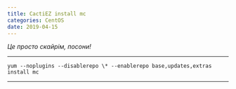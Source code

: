 ```yaml
---
title: CactiEZ install mc
categories: CentOS
date: 2019-04-15
---
```


_Це просто скайрім, посони!_

-----

`yum --noplugins --disablerepo \* --enablerepo base,updates,extras install mc
`

-----